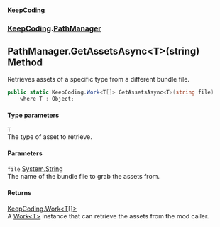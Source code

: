 #### [KeepCoding](index.md 'index')
### [KeepCoding](KeepCoding.md 'KeepCoding').[PathManager](PathManager.md 'KeepCoding.PathManager')
## PathManager.GetAssetsAsync&lt;T&gt;(string) Method
Retrieves assets of a specific type from a different bundle file.  
```csharp
public static KeepCoding.Work<T[]> GetAssetsAsync<T>(string file)
    where T : Object;
```
#### Type parameters
<a name='KeepCoding.PathManager.GetAssetsAsync.T.(string).T'></a>
`T`  
The type of asset to retrieve.
  
#### Parameters
<a name='KeepCoding.PathManager.GetAssetsAsync.T.(string).file'></a>
`file` [System.String](https://docs.microsoft.com/en-us/dotnet/api/System.String 'System.String')  
The name of the bundle file to grab the assets from.
  
#### Returns
[KeepCoding.Work&lt;](Work.T..md 'KeepCoding.Work&lt;T&gt;')[T](PathManager.GetAssetsAsync.BxhS.llN3lNDphUWv0QCag.md#KeepCoding.PathManager.GetAssetsAsync.T.(string).T 'KeepCoding.PathManager.GetAssetsAsync&lt;T&gt;(string).T')[[]](https://docs.microsoft.com/en-us/dotnet/api/System.Array 'System.Array')[&gt;](Work.T..md 'KeepCoding.Work&lt;T&gt;')  
A [Work&lt;T&gt;](Work.T..md 'KeepCoding.Work&lt;T&gt;') instance that can retrieve the assets from the mod caller.
